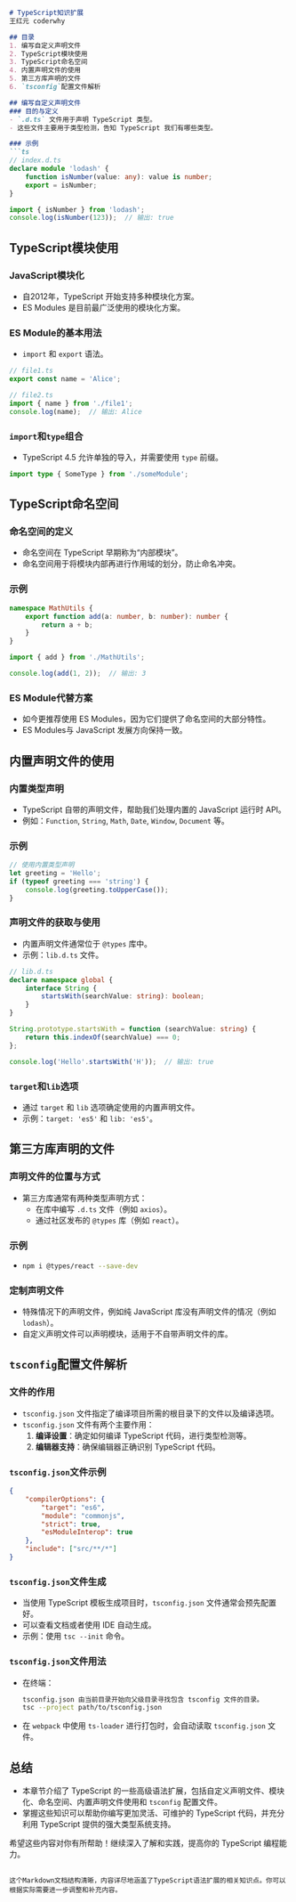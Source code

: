 
```markdown
# TypeScript知识扩展
王红元 coderwhy

## 目录
1. 编写自定义声明文件
2. TypeScript模块使用
3. TypeScript命名空间
4. 内置声明文件的使用
5. 第三方库声明的文件
6. `tsconfig`配置文件解析

## 编写自定义声明文件
### 目的与定义
- `.d.ts` 文件用于声明 TypeScript 类型。
- 这些文件主要用于类型检测，告知 TypeScript 我们有哪些类型。

### 示例
```ts
// index.d.ts
declare module 'lodash' {
    function isNumber(value: any): value is number;
    export = isNumber;
}

import { isNumber } from 'lodash';
console.log(isNumber(123));  // 输出: true
```

## TypeScript模块使用
### JavaScript模块化
- 自2012年，TypeScript 开始支持多种模块化方案。
- ES Modules 是目前最广泛使用的模块化方案。

### ES Module的基本用法
- `import` 和 `export` 语法。
```ts
// file1.ts
export const name = 'Alice';

// file2.ts
import { name } from './file1';
console.log(name);  // 输出: Alice
```

### `import`和`type`组合
- TypeScript 4.5 允许单独的导入，并需要使用 `type` 前缀。
```ts
import type { SomeType } from './someModule';
```

## TypeScript命名空间
### 命名空间的定义
- 命名空间在 TypeScript 早期称为“内部模块”。
- 命名空间用于将模块内部再进行作用域的划分，防止命名冲突。

### 示例
```ts
namespace MathUtils {
    export function add(a: number, b: number): number {
        return a + b;
    }
}

import { add } from './MathUtils';

console.log(add(1, 2));  // 输出: 3
```

### ES Module代替方案
- 如今更推荐使用 ES Modules，因为它们提供了命名空间的大部分特性。
- ES Modules与 JavaScript 发展方向保持一致。

## 内置声明文件的使用
### 内置类型声明
- TypeScript 自带的声明文件，帮助我们处理内置的 JavaScript 运行时 API。
- 例如：`Function`, `String`, `Math`, `Date`, `Window`, `Document` 等。

### 示例
```ts
// 使用内置类型声明
let greeting = 'Hello';
if (typeof greeting === 'string') {
    console.log(greeting.toUpperCase());
}
```

### 声明文件的获取与使用
- 内置声明文件通常位于 `@types` 库中。
- 示例：`lib.d.ts` 文件。
```ts
// lib.d.ts
declare namespace global {
    interface String {
        startsWith(searchValue: string): boolean;
    }
}

String.prototype.startsWith = function (searchValue: string) {
    return this.indexOf(searchValue) === 0;
};

console.log('Hello'.startsWith('H'));  // 输出: true
```

### `target`和`lib`选项
- 通过 `target` 和 `lib` 选项确定使用的内置声明文件。
- 示例：`target: 'es5'` 和 `lib: 'es5'`。

## 第三方库声明的文件
### 声明文件的位置与方式
- 第三方库通常有两种类型声明方式：
  - 在库中编写 `.d.ts` 文件（例如 `axios`）。
  - 通过社区发布的 `@types` 库（例如 `react`）。

### 示例
- ```sh
  npm i @types/react --save-dev
  ```

### 定制声明文件
- 特殊情况下的声明文件，例如纯 JavaScript 库没有声明文件的情况（例如 `lodash`）。
- 自定义声明文件可以声明模块，适用于不自带声明文件的库。

## `tsconfig`配置文件解析
### 文件的作用
- `tsconfig.json` 文件指定了编译项目所需的根目录下的文件以及编译选项。
- `tsconfig.json` 文件有两个主要作用：
  1. **编译设置**：确定如何编译 TypeScript 代码，进行类型检测等。
  2. **编辑器支持**：确保编辑器正确识别 TypeScript 代码。

### `tsconfig.json`文件示例
```json
{
    "compilerOptions": {
        "target": "es6",
        "module": "commonjs",
        "strict": true,
        "esModuleInterop": true
    },
    "include": ["src/**/*"]
}
```

### `tsconfig.json`文件生成
- 当使用 TypeScript 模板生成项目时，`tsconfig.json` 文件通常会预先配置好。
- 可以查看文档或者使用 IDE 自动生成。
- 示例：使用 `tsc --init` 命令。

### `tsconfig.json`文件用法
- 在终端：
  ```sh
  tsconfig.json 由当前目录开始向父级目录寻找包含 tsconfig 文件的目录。
  tsc --project path/to/tsconfig.json
  ```
- 在 `webpack` 中使用 `ts-loader` 进行打包时，会自动读取 `tsconfig.json` 文件。

## 总结
- 本章节介绍了 TypeScript 的一些高级语法扩展，包括自定义声明文件、模块化、命名空间、内置声明文件使用和 `tsconfig` 配置文件。
- 掌握这些知识可以帮助你编写更加灵活、可维护的 TypeScript 代码，并充分利用 TypeScript 提供的强大类型系统支持。

希望这些内容对你有所帮助！继续深入了解和实践，提高你的 TypeScript 编程能力。
```

这个Markdown文档结构清晰，内容详尽地涵盖了TypeScript语法扩展的相关知识点。你可以根据实际需要进一步调整和补充内容。